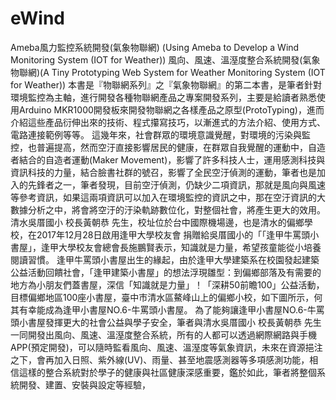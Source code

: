 # eWind
Ameba風力監控系統開發(氣象物聯網) (Using Ameba to Develop a Wind Monitoring System (IOT for Weather))
風向、風速、溫溼度整合系統開發(氣象物聯網)(A Tiny Prototyping Web System for Weather Monitoring System (IOT for Weather))
本書是『物聯網系列』之『氣象物聯網』的第二本書，是筆者針對環境監控為主軸，進行開發各種物聯網產品之專案開發系列，主要是給讀者熟悉使用Arduino MKR1000開發板來開發物聯網之各樣產品之原型(ProtoTyping)，進而介紹這些產品衍伸出來的技術、程式攥寫技巧，以漸進式的方法介紹、使用方式、電路連接範例等等。
這幾年來，社會群眾的環境意識覺醒，對環境的污染與監控，也普遍提高，然而空汙直接影響居民的健康，在群眾自我覺醒的運動中，自造者結合的自造者運動(Maker Movement)，影響了許多科技人士，運用感測科技與資訊科技的力量，結合臉書社群的號召，影響了全民空汙偵測的運動，筆者也是加入的先鋒者之一，筆者發現，目前空汙偵測，仍缺少二項資訊，那就是風向與風速等參考資訊，如果這兩項資訊可以加入在環境監控的資訊之中，那在空汙資訊的大數據分析之中，將會將空汙的汙染軌跡數位化，對整個社會，將產生更大的效用。
清水吳厝國小 校長黃朝恭 先生，校址位於台中國際機場邊，也是清水的偏鄉學校，在2017年12月28日啟用逢甲大學校友會 捐贈給吳厝國小的「「逢甲牛罵頭小書屋」，逢甲大學校友會總會長施鵬賢表示，知識就是力量，希望孩童能從小培養閱讀習慣。
逢甲牛罵頭小書屋出生的緣起，由於逢甲大學建築系在校園發起建築公益活動回饋社會，「逢甲建築小書屋」的想法浮現雛型：到偏鄉部落及有需要的地方為小朋友們蓋書屋，深信「知識就是力量」！「深耕50前瞻100」公益活動，目標偏鄉地區100座小書屋，臺中市清水區鰲峰山上的偏鄉小校，如下圖所示，何其有幸能成為逢甲小書屋NO.6-牛罵頭小書屋。
為了能夠讓逢甲小書屋NO.6-牛罵頭小書屋發揮更大的社會公益與學子安全，筆者與清水吳厝國小 校長黃朝恭 先生一同開發出風向、風速、溫溼度整合系統，所有的人都可以透過網際網路與手機APP(預定開發)，可以隨時監看風向、風速、溫溼度等氣象資訊，未來在資源挹注之下，會再加入日照、紫外線(UV)、雨量、甚至地震感測器等多項感測功能，相信這樣的整合系統對於學子的健康與社區健康深感重要，鑑於如此，筆者將整個系統開發、建置、安裝與設定等經驗， 




